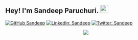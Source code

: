 ## Hey! I'm Sandeep Paruchuri. <img src="https://media.giphy.com/media/hvRJCLFzcasrR4ia7z/giphy.gif" width="25px">
[![GitHub Sandeep](https://img.shields.io/github/followers/ParuchuriSandeep?label=follow&style=social)](https://github.com/ParuchuriSandeep)
[![Linkedin: Sandeep](https://img.shields.io/badge/Sandeep%20Paruchuri-blue?style=flat-square&logo=Linkedin&logoColor=white&link=https://www.linkedin.com/in/sandeep-paruchuri2001/)](https://www.linkedin.com/in/sandeep-paruchuri2001/) 
[![Twitter: Sandeep](https://img.shields.io/twitter/follow/sandeeparuchuri?style=social)](https://twitter.com/Sandeeparuchuri)
<p align="center">
	<a href="https://www.linkedin.com/in/sandeep-paruchuri2001/">
		<img src="https://github-readme-stats.vercel.app/api/top-langs/?username=ParuchuriSandeep&langs_count=6&border_radius=10&layout=compact&theme=ayu-mirage&hide=html,css" />
       </a>
</p


